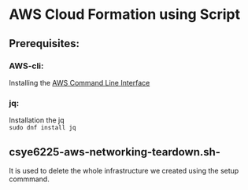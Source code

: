# AWS Cloud Formation using Script
## Prerequisites:
### AWS-cli:
Installing the [AWS Command Line Interface](https://docs.aws.amazon.com/cli/latest/userguide/installing.html)<br>
### jq:
Installation the jq<br>
`sudo dnf install jq`

## csye6225-aws-networking-teardown.sh-
It is used to delete the whole infrastructure we created using the setup commmand.
